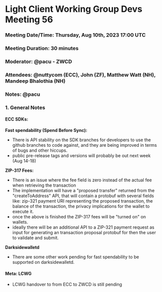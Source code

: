 # Light Client Working Group Devs Meeting 56
### Meeting Date/Time: Thursday, Aug 10th, 2023 17:00 UTC
### Meeting Duration: 30 minutes
### Moderator: @pacu - ZWCD
### Attendees: @nuttycom (ECC), John (ZF), Matthew Watt (NH), Mandeep Bhalothia (NH)
### Notes: @pacu

### 1. General Notes
#### ECC SDKs:
**Fast spendability (Spend Before Sync):**
- There is API stability on the SDK branches for developers to use the github branches to code against, and they are being improved in terms of bugs and other hiccups.
- public pre-release tags and versions will probably be out next week (Aug 14-18)

**ZIP-317 Fees:**
- There is an issue where the fee field is zero instead of the actual fee when retrieving the transaction
- The implementation will have a "proposed transfer" returned from the "createToAddress" API, that will contain a protobuf with several fields like: zip-321 payment URI representing the proposed transaction, the balance of the transaction, the privacy implications for the wallet to execute it.
- once the above is finished the ZIP-317 fees will be "turned on" on wallets. 
- ideally there will be an additional API to a ZIP-321 payment request as input for generating an transaction proposal protobuf for then the user to validate and submit.

**Darksidewalletd** 
- There are some other work pending for fast spendability to be supported on darksidewalletd.

#### Meta: LCWG 
- LCWG handover to from ECC to ZWCD is still pending

